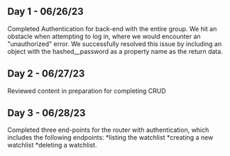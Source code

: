 ## Day 1 - 06/26/23
Completed Authentication for back-end with the entire group. We hit an obstacle when attempting to log in, where we would encounter an "unauthorized" error. We successfully resolved this issue by including an object with the hashed__password as a property name as the return data.

## Day 2 - 06/27/23
Reviewed content in preparation for completing CRUD

## Day 3 - 06/28/23
Completed three end-points for the router with authentication, which includes the following endpoints:
*listing the watchlist
*creating a new watchlist
*deleting a watchlist.
